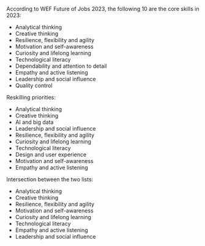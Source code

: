 According to WEF Future of Jobs 2023, the following 10 are the core skills in 2023:

* Analytical thinking
* Creative thinking
* Resilience, flexibility and agility
* Motivation and self-awareness
* Curiosity and lifelong learning
* Technological literacy
* Dependability and attention to detail
* Empathy and active listening
* Leadership and social influence
* Quality control

Reskilling priorities:

* Analytical thinking
* Creative thinking
* AI and big data
* Leadership and social influence
* Resilience, flexibility and agility
* Curiosity and lifelong learning
* Technological literacy
* Design and user experience
* Motivation and self-awareness
* Empathy and active listening

Intersection between the two lists:
* Analytical thinking
* Creative thinking
* Resilience, flexibility and agility
* Motivation and self-awareness
* Curiosity and lifelong learning
* Technological literacy
* Empathy and active listening
* Leadership and social influence
